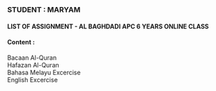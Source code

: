<H3>STUDENT : MARYAM</H3>
<H4>LIST OF ASSIGNMENT - AL BAGHDADI APC 6 YEARS ONLINE CLASS</H4>
<H4>Content :</H4>
Bacaan Al-Quran
<br>Hafazan Al-Quran
<br>Bahasa Melayu Excercise
<br>English Excercise
